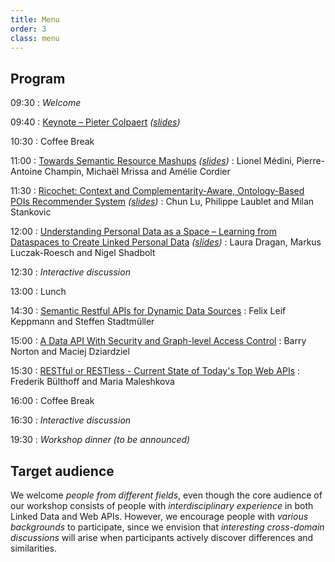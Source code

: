 ```yaml
---
title: Menu
order: 3
class: menu
---
```


## Program

09:30
: *Welcome*

09:40
: [Keynote – Pieter Colpaert](/aperitif/) _([slides](/slides/salad2014-keynote.pdf))_

10:30
: Coffee Break

11:00
: [Towards Semantic Resource Mashups](/papers/salad2014-1.pdf) _([slides](http://liris.cnrs.fr/~pchampin/2014/salad/))_
: Lionel Médini, Pierre-Antoine Champin, Michaël Mrissa and Amélie Cordier

11:30
: [Ricochet: Context and Complementarity-Aware, Ontology-Based POIs Recommender System](/papers/salad2014-2.pdf) _([slides](/slides/salad2014-2.pdf))_
:  Chun Lu, Philippe Laublet and Milan Stankovic

12:00
: [Understanding Personal Data as a Space – Learning from Dataspaces to Create Linked Personal Data](/papers/salad2014-3.pdf) _([slides](/slides/salad2014-3.pdf))_
: Laura Dragan, Markus Luczak-Roesch and Nigel Shadbolt

12:30
: *Interactive discussion*

13:00
: Lunch

14:30
: [Semantic Restful APIs for Dynamic Data Sources](/papers/salad2014-4.pdf)
: Felix Leif Keppmann and Steffen Stadtmüller

15:00
: [A Data API With Security and Graph-level Access Control](/papers/salad2014-5.pdf)
: Barry Norton and Maciej Dziardziel

15:30
: [RESTful or RESTless - Current State of Today's Top Web APIs](/papers/salad2014-6.pdf)
: Frederik Bülthoff and Maria Maleshkova

16:00
: Coffee Break

16:30
: *Interactive discussion*

19:30
: *Workshop dinner (to be announced)*


## Target audience
We welcome *people from different fields*,
even though the core audience of our workshop consists of
people with *interdisciplinary experience* in both Linked Data and Web APIs.
However, we encourage people with *various backgrounds* to participate,
since we envision that *interesting cross-domain discussions* will arise
when participants actively discover differences and similarities.
